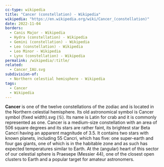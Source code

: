```yaml
---
cc-type: wikipedia
title: "Cancer (constellation) - Wikipedia"
wikipedia: "https://en.wikipedia.org/wiki/Cancer_(constellation)"
date: 2022-11-04
borders:
  - Canis Major - Wikipedia
  - Hydra (constellation) - Wikipedia
  - Gemini (constellation) - Wikipedia
  - Leo (constellation) - Wikipedia
  - Leo Minor - Wikipedia
  - Lynx (constellation) - Wikipedia
permalink: /wikipedia/:title/
related:
  - Cancer_IAU.svg
subdivision-of:
  - Northern celestial hemisphere - Wikipedia
tags:
  - Cancer
  - Wikipedia
---
```

**Cancer** is one of the twelve constellations of the zodiac and is located in the Northern celestial hemisphere. Its old astronomical symbol is Cancer symbol (fixed width).svg (♋︎). Its name is Latin for crab and it is commonly represented as one. Cancer is a medium-size constellation with an area of 506 square degrees and its stars are rather faint, its brightest star Beta Cancri having an apparent magnitude of 3.5. It contains two stars with known planets, including 55 Cancri, which has five: one super-earth and four gas giants, one of which is in the habitable zone and as such has expected temperatures similar to Earth. At the (angular) heart of this sector of our celestial sphere is Praesepe (Messier 44), one of the closest open clusters to Earth and a popular target for amateur astronomers.